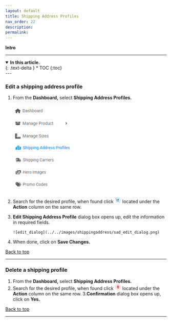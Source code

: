 ```yaml
---
layout: default
title: Shipping Address Profiles
nav_order: 22
description:
permalink:
---
```


<b>Intro</b>

---

<details open markdown="block">
  <summary>
    <b>In this article.</b>
  </summary>
  {: .text-delta }
* TOC
{:toc}
</details>
---

### Edit a shipping address profile

1.  From the **Dashboard,** select **Shipping Address Profiles.**

    ![sap_dashboard](../../images/shippingaddress/saddress_dash.png)

2.  Search for the desired profile, when found click ![edit_button](../../images/buttons/edit.png) located under the **Action** column on the same row.

3.  **Edit Shipping Address Profile** dialog box opens up, edit the information in required fields.

        ![edit_dialog](../../images/shippingaddress/sad_edit_dialog.png)

4.  When done, click on **Save Changes.**

<a href="#top" id="back-to-top">Back to top</a>

---

### Delete a shipping profile

1. From the **Dashboard,** select **Shipping Address Profiles.**
2. Search for the desired profile, when found click ![delete_button](../../images/buttons/delete.png) located under the **Action** column on the same row. 3.**Confirmation** dialog box opens up, click on **Yes.**

<a href="#top" id="back-to-top">Back to top</a>

---
